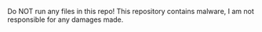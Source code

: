 Do NOT run any files in this repo! This repository contains malware, I am not responsible for any damages made.
